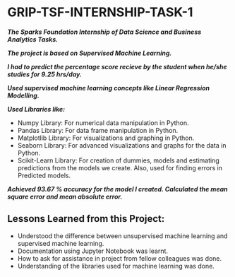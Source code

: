 
# GRIP-TSF-INTERNSHIP-TASK-1

***The Sparks Foundation Internship of Data Science and Business Analytics Tasks.***

***The project is based on Supervised Machine Learning.***

***I had to predict the percentage score recieve by the student when he/she studies for 9.25 hrs/day.***

***Used supervised machine learning concepts like Linear Regression Modelling.***

***Used Libraries like:*** 
- Numpy Library: For numerical data manipulation in Python.
- Pandas Library: For data frame manipulation in Python.
- Matplotlib Library: For visualizations and graphing in Python.
- Seaborn Library: For advanced visualizations and graphs for the data in Python.
- Scikit-Learn Library: For creation of dummies, models and estimating predictions from the models we create. Also, used for finding errors in Predicted models.

***Achieved 93.67 % accuracy for the model I created. Calculated the mean square error and mean absolute error.***

## Lessons Learned from this Project:

- Understood the difference between unsupervised machine learning and supervised machine learning.
- Documentation using Jupyter Notebook was learnt.
- How  to ask for assistance in project from fellow colleagues was done.
- Understanding of the libraries used for machine learning was done.
